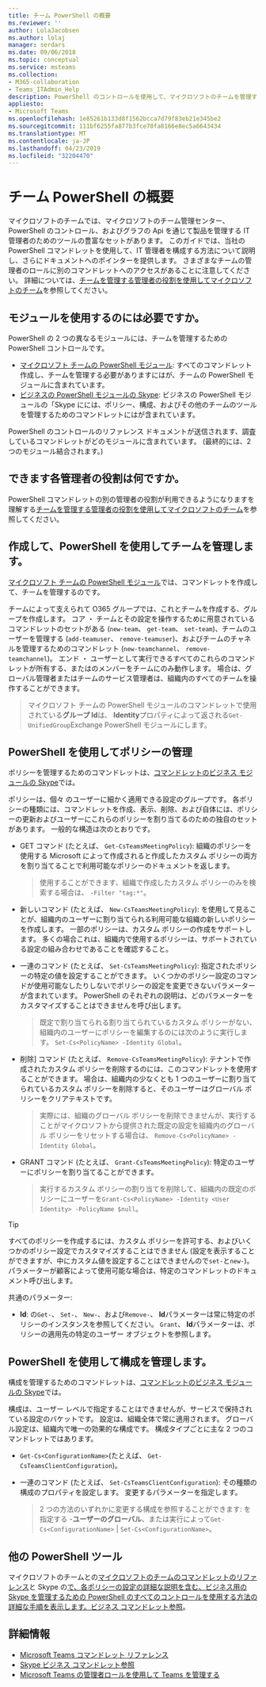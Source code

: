```yaml
---
title: チーム PowerShell の概要
ms.reviewer: ''
author: LolaJacobsen
ms.author: lolaj
manager: serdars
ms.date: 09/06/2018
ms.topic: conceptual
ms.service: msteams
ms.collection:
- M365-collaboration
- Teams_ITAdmin_Help
description: PowerShell のコントロールを使用して、マイクロソフトのチームを管理するために説明します。
appliesto:
- Microsoft Teams
ms.openlocfilehash: 1e85261b133d8f1562bcca7d79f83eb21e345be2
ms.sourcegitcommit: 111bf6255fa877b3fce70fa8166e8ec5a6643434
ms.translationtype: MT
ms.contentlocale: ja-JP
ms.lasthandoff: 04/23/2019
ms.locfileid: "32204470"
---
```

# <a name="teams-powershell-overview"></a>チーム PowerShell の概要

マイクロソフトのチームでは、マイクロソフトのチーム管理センター、PowerShell のコントロール、およびグラフの Api を通じて製品を管理する IT 管理者のためのツールの豊富なセットがあります。 このガイドでは、当社の PowerShell コマンドレットを使用して、IT 管理者を構成する方法について説明し、さらにドキュメントへのポインターを提供します。 さまざまなチームの管理者のロールに別のコマンドレットへのアクセスがあることに注意してください。 詳細については、[チームを管理する管理者の役割を使用してマイクロソフトのチーム](using-admin-roles.md)を参照してください。

## <a name="which-modules-do-you-need-to-use"></a>モジュールを使用するのには必要ですか。

PowerShell の 2 つの異なるモジュールには、チームを管理するための PowerShell コントロールです。 
- [マイクロソフト チームの PowerShell モジュール](https://www.powershellgallery.com/packages/MicrosoftTeams/): すべてのコマンドレット作成し、チームを管理する必要がありますにはが、チームの PowerShell モジュールに含まれています。  
- [ビジネスの PowerShell モジュールの Skype](https://www.microsoft.com/en-us/download/details.aspx?id=39366): ビジネスの PowerShell モジュールの「Skype にには、ポリシー、構成、およびその他のチームのツールを管理するためのコマンドレットにはが含まれています。 

PowerShell のコントロールのリファレンス ドキュメントが送信されます、調査しているコマンドレットがどのモジュールに含まれています。 (最終的には、2 つのモジュール結合されます。)

## <a name="what-can-each-admin-role-do"></a>できます各管理者の役割は何ですか。

PowerShell コマンドレットの別の管理者の役割が利用できるようになりますを理解する[チームを管理する管理者の役割を使用してマイクロソフトのチーム](using-admin-roles.md)を参照してください。

## <a name="creating-and-managing-teams-via-powershell"></a>作成して、PowerShell を使用してチームを管理します。

[マイクロソフト チームの PowerShell モジュール](https://www.powershellgallery.com/packages/MicrosoftTeams/)では、コマンドレットを作成して、チームを管理するのです。 

チームによって支えられて O365 グループでは、これとチームを作成する、グループを作成します。 コア ・ チームとその設定を操作するために用意されているコマンドレットのセットがある (``new-team``、 ``get-team``、 ``set-team``)、チームのユーザーを管理する (``add-teamuser``、 ``remove-teamuser``)、およびチームのチャネルを管理するためのコマンドレット (``new-teamchannel``、 ``remove-teamchannel``)。 エンド ・ ユーザーとして実行できるすべてのこれらのコマンドレットが所有する、またはのメンバーをチームにのみ動作します。 場合は、グローバル管理者またはチームのサービス管理者は、組織内のすべてのチームを操作することができます。

> マイクロソフト チームの PowerShell モジュールのコマンドレットで使用されている**グループ Id**は、 **Identity**プロパティによって返される``Get-UnifiedGroup``Exchange PowerShell モジュールにします。

## <a name="managing-policies-via-powershell"></a>PowerShell を使用してポリシーの管理

ポリシーを管理するためのコマンドレットは、[コマンドレットのビジネス モジュールの Skype](https://www.microsoft.com/en-us/download/details.aspx?id=39366)では。

ポリシーは、個々 のユーザーに細かく適用できる設定のグループです。 各ポリシーの種類には、コマンドレットを作成、表示、削除、および自体には、ポリシーの更新およびユーザーにこれらのポリシーを割り当てるのための独自のセットがあります。 一般的な構造は次のとおりです。

- GET コマンド (たとえば、 ``Get-CsTeamsMeetingPolicy``): 組織のポリシーを使用する Microsoft によって作成されると作成したカスタム ポリシーの両方を割り当てることで利用可能なポリシーのドキュメントを返します。
   > 使用することができます、組織で作成したカスタム ポリシーのみを検索する場合は、 ``-Filter "tag:*"``。

- 新しいコマンド (たとえば、 ``New-CsTeamsMeetingPolicy``): を使用して見ることが、組織内のユーザーに割り当てられる利用可能な組織の新しいポリシーを作成します。 一部のポリシーは、カスタム ポリシーの作成をサポートします。 多くの場合これは、組織内で使用するポリシーは、サポートされている設定の組み合わせであることを確認すること。

- 一連のコマンド (たとえば、 ``Set-CsTeamsMeetingPolicy``): 指定されたポリシーの特定の値を設定することができます。 いくつかのポリシー設定のコマンドが使用可能なしたりしないでポリシーの設定を変更できないパラメーターが含まれています。 PowerShell のそれぞれの説明は、どのパラメーターをカスタマイズすることはできませんを呼び出します。 
   > 既定で割り当てられる割り当てられているカスタム ポリシーがない、組織内のユーザーにポリシーを編集するのには次のように実行します。 ``Set-Cs<PolicyName> -Identity Global``。

- 削除] コマンド (たとえば、 ``Remove-CsTeamsMeetingPolicy``): テナントで作成されたカスタム ポリシーを削除するのには、このコマンドレットを使用することができます。 場合は、組織内の少なくとも 1 つのユーザーに割り当てられているカスタム ポリシーを削除すると、そのユーザーはグローバル ポリシーをクリアテキストです。
   > 実際には、組織のグローバル ポリシーを削除できませんが、実行することがマイクロソフトから提供された既定の設定を組織内のグローバル ポリシーをリセットする場合は、 ``Remove-Cs<PolicyName> -Identity Global``。

- GRANT コマンド (たとえば、 ``Grant-CsTeamsMeetingPolicy``): 特定のユーザーにポリシーを割り当てることができます。
   > 実行するカスタム ポリシーの割り当てを削除して、組織内の既定のポリシーにユーザーを``Grant-Cs<PolicyName> -Identity <User Identity> -PolicyName $null``。

> [!TIP]
> すべてのポリシーを作成するには、カスタム ポリシーを許可する、およびいくつかのポリシー設定でカスタマイズすることはできません (設定を表示することができますが、中にカスタム値を設定することはできませんので``set-``と``new-``)。 パラメーターが顧客によって使用可能な場合は、特定のコマンドレットのドキュメント呼び出します。

共通のパラメーター:

- **Id**: の``Get-``、 ``Set-``、 ``New-``、および``Remove-``、 **Id**パラメーターは常に特定のポリシーのインスタンスを参照してください。 ``Grant``、 **Id**パラメーターは、ポリシーの適用先の特定のユーザー オブジェクトを参照します。

<!--more info here?-->

## <a name="managing-configurations-via-powershell"></a>PowerShell を使用して構成を管理します。

構成を管理するためのコマンドレットは、[コマンドレットのビジネス モジュールの Skype](https://www.microsoft.com/en-us/download/details.aspx?id=39366)では。

構成は、ユーザー レベルで指定することはできませんが、サービスで保持されている設定のバケットです。 設定は、組織全体で常に適用されます。 グローバル設定は、組織内で唯一の効果的な構成です。 構成タイプごとに主な 2 つのコマンドレットではあります。

- ``Get-Cs<ConfigurationName>``(たとえば、 ``Get-CsTeamsClientConfiguration``)。 

- 一連のコマンド (たとえば、 ``Set-CsTeamsClientConfiguration``): その種類の構成のプロパティを設定します。 変更するパラメーターを指定します。
   > 2 つの方法のいずれかに変更する構成を参照することができます: を指定する -**ユーザーのグローバル**、または実行によって``Get-Cs<ConfigurationName>``  |  ``Set-Cs<ConfigurationName>``。

## <a name="other-powershell-tools"></a>他の PowerShell ツール

マイクロソフトのチームとの[マイクロソフトのチームのコマンドレットのリファレンス](https://docs.microsoft.com/powershell/teams/?view=teams-ps)と Skype の[で、各ポリシーの設定の詳細な説明を含む、ビジネス用の Skype を管理するための PowerShell のすべてのコントロールを使用する方法の詳細な手順を表示します。ビジネス コマンドレット参照](https://docs.microsoft.com/powershell/skype/intro?view=skype-ps)。

## <a name="learn-more"></a>詳細情報

- [Microsoft Teams コマンドレット リファレンス](https://docs.microsoft.com/powershell/teams/?view=teams-ps)
- [Skype ビジネス コマンドレット参照](https://docs.microsoft.com/powershell/skype/intro?view=skype-ps)
- [Microsoft Teams の管理者ロールを使用して Teams を管理する](using-admin-roles.md)
